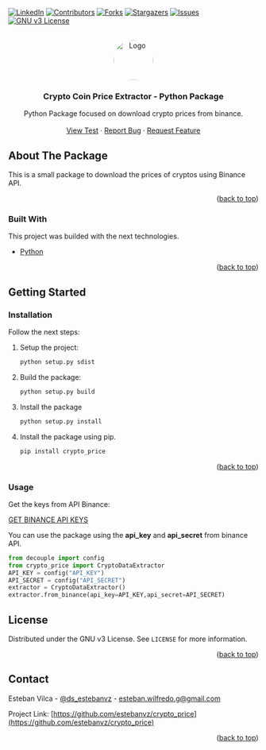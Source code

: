 <div id="top"></div>

[![LinkedIn][linkedin-shield]][linkedin-url]
[![Contributors][contributors-shield]][contributors-url]
[![Forks][forks-shield]][forks-url]
[![Stargazers][stars-shield]][stars-url]
[![Issues][issues-shield]][issues-url]
[![GNU v3 License][license-shield]][license-url]



<!-- PROJECT LOGO -->
<br />
<div align="center">
  <a href="https://github.com/estebanvz/crypto_price/">
    <img src="https://avatars.githubusercontent.com/u/65377832?s=400&u=12c57a2350bcd69068ced71f630ca0d5559e6621&v=4)}" alt="Logo" width="80" height="80" style="border-radius:100%">
  </a>

  <h3 align="center"> Crypto Coin Price Extractor - Python Package
</h3>

  <p align="center">
    Python Package focused on download crypto prices from binance.
    <br />
    <!-- <a href="https://github.com/estebanvz/crypto_price"><strong>Explore the docs »</strong></a>
    <br /> -->
    <br />
    <a href="https://github.com/estebanvz/crypto_price/">View Test</a>
    ·
    <a href="https://github.com/estebanvz/crypto_price/issues">Report Bug</a>
    ·
    <a href="https://github.com/estebanvz/crypto_price/issues">Request Feature</a>
  </p>
</div>



<!-- TABLE OF CONTENTS
<details>
  <summary>Table of Contents</summary>
  <ol>
    <li>
      <a href="#about-the-project">About The Project</a>
      <ul>
        <li><a href="#built-with">Built With</a></li>
      </ul>
    </li>
    <li>
      <a href="#getting-started">Getting Started</a>
      <ul>
        <li><a href="#prerequisites">Prerequisites</a></li>
        <li><a href="#installation">Installation</a></li>
      </ul>
    </li>
    <li><a href="#usage">Usage</a></li>
    <li><a href="#roadmap">Roadmap</a></li>
    <li><a href="#contributing">Contributing</a></li>
    <li><a href="#license">License</a></li>
    <li><a href="#contact">Contact</a></li>
    <li><a href="#acknowledgments">Acknowledgments</a></li>
  </ol>
</details> -->



<!-- ABOUT THE PROJECT -->
## About The Package

This is a small package to download the prices of cryptos using Binance API.

<p align="right">(<a href="#top">back to top</a>)</p>



### Built With

This project was builded with the next technologies.

* [Python](https://python.org/)

<p align="right">(<a href="#top">back to top</a>)</p>



<!-- GETTING STARTED -->
## Getting Started


<!-- ### Prerequisites

You need the next components to run this project.
* Docker. To install it follow these steps [Click](https://docs.docker.com/get-docker/). 
  On Ubuntu, you can run:
```sh
sudo apt-get install docker-ce docker-ce-cli containerd.io
```
* Visual Studio Code. To install it follow these steps [Click](https://code.visualstudio.com/download). On Ubuntu, you can run:
```sh
sudo snap install code --classic
```
* Install the visual studio code extension "Remote - Containers" -->
### Installation

Follow the next steps:

1. Setup the project:
   ```python
   python setup.py sdist
   ```
2. Build the package:
   ```python
   python setup.py build
   ```
3. Install the package
   ```python
   python setup.py install
   ```
4. Install the package using pip.
    ```bash
    pip install crypto_price
    ```
<p align="right">(<a href="#top">back to top</a>)</p>

### Usage
Get the keys from API Binance:

[GET BINANCE API KEYS](https://www.binance.com/en/support/faq/360002502072)

You can use the package using the **api_key** and **api_secret** from binance API.
```python
from decouple import config
from crypto_price import CryptoDataExtractor
API_KEY = config("API_KEY")
API_SECRET = config("API_SECRET")
extractor = CryptoDataExtractor()
extractor.from_binance(api_key=API_KEY,api_secret=API_SECRET)
```

<!-- USAGE EXAMPLES
## Usage

Use this space to show useful examples of how a project can be used. Additional screenshots, code examples and demos work well in this space. You may also link to more resources.

_For more examples, please refer to the [Documentation](https://example.com)_

<p align="right">(<a href="#top">back to top</a>)</p>



<!-- ROADMAP -->
<!-- ## Roadmap

- [x] Add Changelog
- [x] Add back to top links
- [ ] Add Additional Templates w/ Examples
- [ ] Add "components" document to easily copy & paste sections of the readme
- [ ] Multi-language Support
    - [ ] Chinese
    - [ ] Spanish

See the [open issues](https://github.com/estebanvz/crypto_price/issues) for a full list of proposed features (and known issues).

<p align="right">(<a href="#top">back to top</a>)</p> -->

<!-- LICENSE -->
## License

Distributed under the GNU v3 License. See `LICENSE` for more information.

<p align="right">(<a href="#top">back to top</a>)</p>



<!-- CONTACT -->
## Contact

Esteban Vilca - [@ds_estebanvz](https://twitter.com/ds_estebanvz) - [esteban.wilfredo.g@gmail.com](mailto:esteban.wilfredo.g@gmail.com)

Project Link: [https://github.com/estebanvz/crypto_price](https://github.com/estebanvz/crypto_price)

<p align="right">(<a href="#top">back to top</a>)</p>



<!-- MARKDOWN LINKS & IMAGES -->
<!-- https://www.markdownguide.org/basic-syntax/#reference-style-links -->
[contributors-shield]: https://img.shields.io/github/contributors/estebanvz/crypto_price.svg
[contributors-url]: https://github.com/estebanvz/crypto_price/graphs/contributors
[forks-shield]: https://img.shields.io/github/forks/estebanvz/crypto_price.svg
[forks-url]: https://github.com/estebanvz/crypto_price/network/members
[stars-shield]: https://img.shields.io/github/stars/estebanvz/crypto_price.svg
[stars-url]: https://github.com/estebanvz/crypto_price/stargazers
[issues-shield]: https://img.shields.io/github/issues/estebanvz/crypto_price.svg
[issues-url]: https://github.com/estebanvz/crypto_price/issues
[license-shield]: https://img.shields.io/github/license/estebanvz/crypto_price.svg
[license-url]: https://github.com/estebanvz/crypto_price/blob/main/LICENSE
[linkedin-shield]: https://img.shields.io/badge/-LinkedIn-black.svg?=linkedin&colorB=888
[linkedin-url]: https://linkedin.com/in/estebanvz
[product-screenshot]: images/screenshot.png